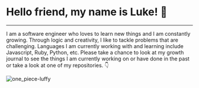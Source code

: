 # Hello friend, my name is Luke! 👋
---
I am a software engineer who loves to learn new things and I am constantly growing. Through logic and creativity, I like to tackle problems that are challenging. Languages I am currently working with and learning include Javascript, Ruby, Python, etc. Please take a chance to look at my growth journal to see the things I am currently working on or have done in the past or take a look at one of my repositories. :point_down:

![one_piece-luffy](https://github.com/lukenadackapadam/lukenadackapadam/assets/119556443/4eaa91dd-0417-4c7c-9b70-a6303210c07d)

<!--
**lukenadackapadam/lukenadackapadam** is a ✨ _special_ ✨ repository because its `README.md` (this file) appears on your GitHub profile.

Here are some ideas to get you started:

- 🔭 I’m currently working on ...
- 🌱 I’m currently learning ...
- 👯 I’m looking to collaborate on ...
- 🤔 I’m looking for help with ...
- 💬 Ask me about ...
- 📫 How to reach me: ...
- 😄 Pronouns: ...
- ⚡ Fun fact: ...
-->
